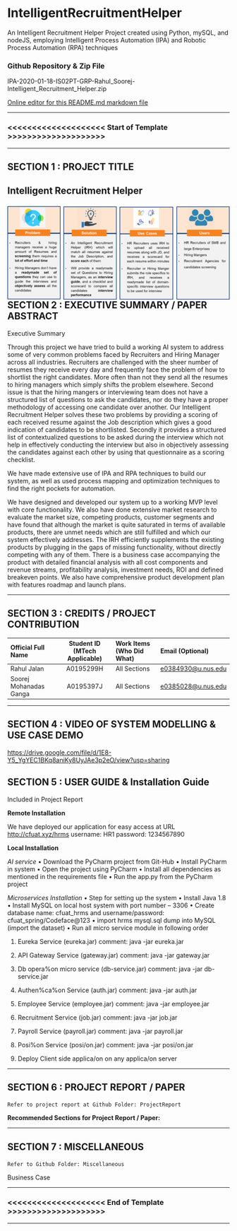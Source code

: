 # IntelligentRecruitmentHelper
An Intelligent Recruitment Helper Project created using Python, mySQL, and nodeJS,  employing Intelligent Process Automation (IPA) and Robotic Process Automation (RPA) techniques

### Github Repository & Zip File

IPA-2020-01-18-IS02PT-GRP-Rahul_Soorej-Intelligent_Recruitment_Helper.zip


[Online editor for this README.md markdown file](https://pandao.github.io/editor.md/en.html "pandao")

---

### <<<<<<<<<<<<<<<<<<<< Start of Template >>>>>>>>>>>>>>>>>>>>

---

## SECTION 1 : PROJECT TITLE
## Intelligent Recruitment Helper

<img src="./Miscellaneous./Intelligent Recruitment Helper.png"
     style="float: left; margin-right: 0px;" />

---

## SECTION 2 : EXECUTIVE SUMMARY / PAPER ABSTRACT
Executive Summary


Through this project we have tried to build a working AI system to address some of very common problems faced by Recruiters and Hiring Manager across all industries. Recruiters are challenged with the sheer number of resumes they receive every day and frequently face the problem of how to shortlist the right candidates. More often than not they send all the resumes to hiring managers which simply shifts the problem elsewhere. Second issue is that the hiring mangers or interviewing team does not have a structured list of questions to ask the candidates, nor do they have a proper methodology of accessing one candidate over another. 
Our Intelligent Recruitment Helper solves these two problems by providing a scoring of each received resume against the Job description which gives a good indication of candidates to be shortlisted. Secondly it provides a structured list of contextualized questions to be asked during the interview which not help in effectively conducting the interview but also in objectively assessing the candidates against each other by using that questionnaire as a scoring checklist.

We have made extensive use of IPA and RPA techniques to build our system, as well as used process mapping and optimization techniques to find the right pockets for automation. 

We have designed and developed our system up to a working MVP level with core functionality. We also have done extensive market research to evaluate the market size, competing products, customer segments and have found that although the market is quite saturated in terms of available products, there are unmet needs which are still fulfilled and which our system effectively addresses. The IRH efficiently supplements the existing products by plugging in the gaps of missing functionality, without directly competing with any of them. There is a business case accompanying the product with detailed financial analysis with all cost components and revenue streams, profitability analysis, investment needs, ROI and defined breakeven points. We also have comprehensive product development plan with features roadmap and launch plans.

---

## SECTION 3 : CREDITS / PROJECT CONTRIBUTION

| Official Full Name  | Student ID (MTech Applicable)  | Work Items (Who Did What) | Email (Optional) |
| :------------ |:---------------:| :-----| :-----|
| Rahul Jalan | A0195299H |All Sections | e0384930@u.nus.edu |
| Soorej Mohanadas Ganga | A0195397J | All Sections | e0385028@u.nus.edu|


---

## SECTION 4 : VIDEO OF SYSTEM MODELLING & USE CASE DEMO

https://drive.google.com/file/d/1E8-Y5_YgYEC1BKq8aniKy8UyJAe3p2eO/view?usp=sharing


## SECTION 5 : USER GUIDE & Installation Guide 

Included in Project Report

**Remote Installation**

We have deployed our application for easy access at URL   http://cfuat.xyz/hrms
username: HR1
password: 1234567890

**Local Installation**

*AI service*
•	Download the PyCharm project from Git-Hub
•	Install PyCharm in system
•	Open the project using PyCharm
•	Install all dependencies as mentioned in the requirements file
•	Run the app.py from the PyCharm project


*Microservices Installation*
•	Step for setting up the system
•	Install Java 1.8
•	Install MySQL on local host system with port number – 3306
•	Create database name: cfuat_hrms and username/password: cfuat_spring/Codeface@123
•	import hrms mysql.sql dump into MySQL (import the dataset)
•	Run all micro service module in following order

1. Eureka Service (eureka.jar)
comment: java -jar eureka.jar

2. API Gateway Service (gateway.jar)
comment: java -jar gateway.jar

3. Db opera%on micro service (db-service.jar)
comment: java -jar db-service.jar

4. Authen%ca%on Service (auth.jar)
comment: java -jar auth.jar

5. Employee Service (employee.jar)
comment: java -jar employee.jar

6. Recruitment Service (job.jar)
comment: java -jar job.jar

7. Payroll Service (payroll.jar)
comment: java -jar payroll.jar

8. Posi%on Service (posi/on.jar)
comment: java -jar posi/on.jar

6. Deploy Client side applica/on on any applica/on server


---
## SECTION 6 : PROJECT REPORT / PAPER

`Refer to project report at Github Folder: ProjectReport`

**Recommended Sections for Project Report / Paper:**

---
## SECTION 7 : MISCELLANEOUS

`Refer to Github Folder: Miscellaneous`

Business Case

---

### <<<<<<<<<<<<<<<<<<<< End of Template >>>>>>>>>>>>>>>>>>>>

---


